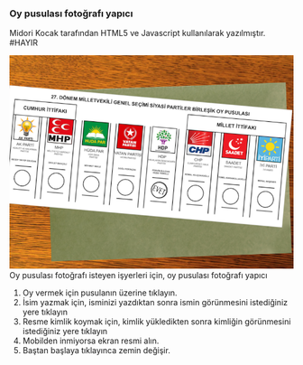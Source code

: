 ### Oy pusulası fotoğrafı yapıcı

Midori Kocak tarafından HTML5 ve Javascript kullanılarak yazılmıştır. #HAYIR

![Screenshot](24haziran.png)
Oy pusulası fotoğrafı isteyen işyerleri için, oy pusulası fotoğrafı yapıcı

1. Oy vermek için pusulanın üzerine tıklayın.
2. İsim yazmak için, isminizi yazdıktan sonra ismin görünmesini istediğiniz yere tıklayın
3. Resme kimlik koymak için, kimlik yükledikten sonra kimliğin görünmesini istediğiniz yere tıklayın
4. Mobilden inmiyorsa ekran resmi alın.
5. Baştan başlaya tıklayınca zemin değişir.